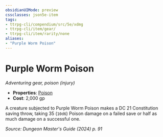 ```yaml
---
obsidianUIMode: preview
cssclasses: json5e-item
tags:
- ttrpg-cli/compendium/src/5e/xdmg
- ttrpg-cli/item/gear/
- ttrpg-cli/item/rarity/none
aliases: 
- "Purple Worm Poison"
---
```

# Purple Worm Poison
*Adventuring gear, poison (injury)*  


- **Properties**: [Poison](Mechanics/rules/item-properties.md#Poison)
- **Cost**: 2,000 gp

A creature subjected to Purple Worm Poison makes a DC 21 Constitution saving throw, taking 35 (`10d6`) Poison damage on a failed save or half as much damage on a successful one.

*Source: Dungeon Master's Guide (2024) p. 91*